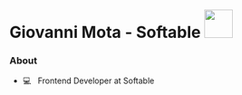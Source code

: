 <h1>
    Giovanni Mota - Softable
  <img src="[https://i.pinimg.com/originals/e5/93/ab/e593ab0589d5f1b389e4dfbcce2bce20.gif](https://media1.giphy.com/media/S3thLnRWEpRwq6iDIO/200w.gif?cid=6c09b95217gxc79zjdbe00rgb82mmjdhfmn5moe05yuyxfnr&ep=v1_gifs_search&rid=200w.gif&ct=g)" width="50" />
</h1>

<h3>About</h3>

- 💻 &nbsp; Frontend Developer at Softable

<!--
**giovanni-mota/giovanni-mota** is a ✨ _special_ ✨ repository because its `README.md` (this file) appears on your GitHub profile.

Here are some ideas to get you started:

- 🔭 I’m currently working on ...
- 🌱 I’m currently learning ...
- 👯 I’m looking to collaborate on ...
- 🤔 I’m looking for help with ...
- 💬 Ask me about ...
- 📫 How to reach me: ...
- 😄 Pronouns: ...
- ⚡ Fun fact: ...
-->
